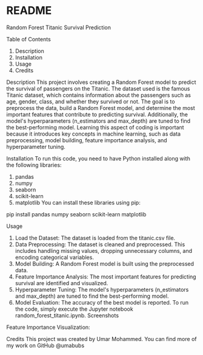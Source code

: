 # README

Random Forest Titanic Survival Prediction

Table of Contents
1.	Description
2.	Installation
3.	Usage
4.	Credits

Description
This project involves creating a Random Forest model to predict the survival of passengers on the Titanic. The dataset used is the famous Titanic dataset, which contains information about the passengers such as age, gender, class, and whether they survived or not. The goal is to preprocess the data, build a Random Forest model, and determine the most important features that contribute to predicting survival. Additionally, the model's hyperparameters (n_estimators and max_depth) are tuned to find the best-performing model.
Learning this aspect of coding is important because it introduces key concepts in machine learning, such as data preprocessing, model building, feature importance analysis, and hyperparameter tuning.

Installation
To run this code, you need to have Python installed along with the following libraries:
1.	pandas
2.	numpy
3.	seaborn
4.	scikit-learn
5.	matplotlib
You can install these libraries using pip:

pip install pandas numpy seaborn scikit-learn matplotlib

Usage
1.	Load the Dataset: The dataset is loaded from the titanic.csv file.
2.	Data Preprocessing: The dataset is cleaned and preprocessed. This includes handling missing values, dropping unnecessary columns, and encoding categorical variables.
3.	Model Building: A Random Forest model is built using the preprocessed data.
4.	Feature Importance Analysis: The most important features for predicting survival are identified and visualized.
5.	Hyperparameter Tuning: The model's hyperparameters (n_estimators and max_depth) are tuned to find the best-performing model.
6.	Model Evaluation: The accuracy of the best model is reported.
To run the code, simply execute the Jupyter notebook random_forest_titanic.ipynb.
Screenshots

Feature Importance Visualization: 
 


Credits
This project was created by Umar Mohammed. You can find more of my work on GitHub @umabubs


